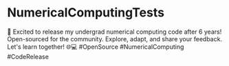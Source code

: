 # NumericalComputingTests
🚀 Excited to release my undergrad numerical computing code after 6 years! Open-sourced for the community. Explore, adapt, and share your feedback. Let's learn together! 🌐💻 #OpenSource #NumericalComputing #CodeRelease

